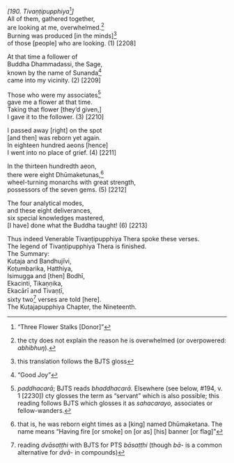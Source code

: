 *\[190. Tivaṇṭipupphiya*[^1]*\]*  
All of them, gathered together,  
are looking at me, overwhelmed.[^2]  
Burning was produced \[in the minds\][^3]  
of those \[people\] who are looking. (1) \[2208\]

At that time a follower of  
Buddha Dhammadassi, the Sage,  
known by the name of Sunanda[^4]  
came into my vicinity. (2) \[2209\]

Those who were my associates[^5]  
gave me a flower at that time.  
Taking that flower \[they’d given,\]  
I gave it to the follower. (3) \[2210\]

I passed away \[right\] on the spot  
\[and then\] was reborn yet again.  
In eighteen hundred aeons \[hence\]  
I went into no place of grief. (4) \[2211\]

In the thirteen hundredth aeon,  
there were eight Dhūmaketunas,[^6]  
wheel-turning monarchs with great strength,  
possessors of the seven gems. (5) \[2212\]

The four analytical modes,  
and these eight deliverances,  
six special knowledges mastered,  
\[I have\] done what the Buddha taught! (6) \[2213\]

Thus indeed Venerable Tivaṇṭipupphiya Thera spoke these verses.  
The legend of Tivaṇṭipupphiya Thera is finished.  
The Summary:  
Kuṭaja and Bandhujīvi,  
Koṭumbarika, Hatthiya,  
Isimugga and \[then\] Bodhī,  
Ekacinti, Tikaṇṇika,  
Ekacārī and Tivaṇṭī,  
sixty two[^7] verses are told \[here\].  
The Kuṭajapupphiya Chapter, the Nineteenth.  
[^1]: “Three Flower Stalks \[Donor\]”  
[^2]: the cty does not explain the reason he is overwhelmed (or
    overpowered: *abhibhuŋ*).  
[^3]: this translation follows the BJTS gloss  
[^4]: “Good Joy”  
[^5]: *paddhacarā*; BJTS reads *bhaddhacarā.* Elsewhere (see below,
    \#194, v. 1 \[2230\]) cty glosses the term as “servant” which is
    also possible; this reading follows BJTS which glosses it as
    *sahacarayo,* associates or fellow-wanders.  
[^6]: that is, he was reborn eight times as a \[king\] named
    Dhūmaketana. The name means “Having fire \[or smoke\] on \[or as\]
    \[his\] banner \[or flag\]”  
[^7]: reading *dvāsaṭṭhi* with BJTS for PTS *bāsaṭṭhi* (though *bā-* is
    a common alternative for *dvā-* in compounds)
